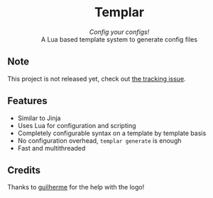 <h1 align="center">Templar</h1>
<p align="center">
  <i>Config your configs!</i></br>
A Lua based template system to generate config files 
</p>

## Note
This project is not released yet, check out [the tracking issue](https://github.com/druskus20/templar/issues/1#issue-1162078516).

## Features
- Similar to Jinja
- Uses Lua for configuration and scripting
- Completely configurable syntax on a template by template basis
- No configuration overhead, `templar generate` is enough 
- Fast and multithreaded

## Credits
Thanks to [guilherme](https://github.com/guilherme-svg) for the help with the logo!

